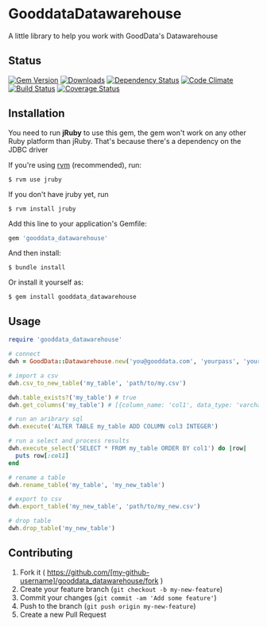 # GooddataDatawarehouse

A little library to help you work with GoodData's Datawarehouse

## Status

[![Gem Version](https://badge.fury.io/rb/gooddata_datawarehouse.png)](http://badge.fury.io/rb/gooddata_datawarehouse)
[![Downloads](http://img.shields.io/gem/dt/gooddata_datawarehouse.svg)](http://rubygems.org/gems/gooddata_datawarehouse)
[![Dependency Status](https://gemnasium.com/cvengros/gooddata_datawarehouse.png)](https://gemnasium.com/cvengros/gooddata_datawarehouse)
[![Code Climate](https://codeclimate.com/github/cvengros/gooddata_datawarehouse.png)](https://codeclimate.com/github/cvengros/gooddata_datawarehouse)
[![Build Status](https://travis-ci.org/cvengros/gooddata_datawarehouse.png)](https://travis-ci.org/cvengros/gooddata_datawarehouse)
[![Coverage Status](https://coveralls.io/repos/cvengros/gooddata_datawarehouse/badge.png)](https://coveralls.io/r/cvengros/gooddata_datawarehouse)

## Installation

You need to run **jRuby** to use this gem, the gem won't work on any other Ruby platform than jRuby. That's because there's a dependency on the JDBC driver

If you're using [rvm](https://rvm.io/rvm/install) (recommended), run:
    
    $ rvm use jruby

If you don't have jruby yet, run

    $ rvm install jruby

Add this line to your application's Gemfile:

```ruby
gem 'gooddata_datawarehouse'
```

And then install:

    $ bundle install

Or install it yourself as:

    $ gem install gooddata_datawarehouse

## Usage

```ruby
require 'gooddata_datawarehouse'

# connect
dwh = GoodData::Datawarehouse.new('you@gooddata.com', 'yourpass', 'your ADS instance id')

# import a csv
dwh.csv_to_new_table('my_table', 'path/to/my.csv')

dwh.table_exists?('my_table') # true
dwh.get_columns('my_table') # [{column_name: 'col1', data_type: 'varchar(88)'}, {column_name: 'col2', data_type: 'int'}]

# run an aribrary sql
dwh.execute('ALTER TABLE my_table ADD COLUMN col3 INTEGER')

# run a select and process results 
dwh.execute_select('SELECT * FROM my_table ORDER BY col1') do |row| 
  puts row[:col1] 
end

# rename a table
dwh.rename_table('my_table', 'my_new_table')

# export to csv
dwh.export_table('my_new_table', 'path/to/my_new.csv')

# drop table
dwh.drop_table('my_new_table')
```


## Contributing

1. Fork it ( https://github.com/[my-github-username]/gooddata_datawarehouse/fork )
2. Create your feature branch (`git checkout -b my-new-feature`)
3. Commit your changes (`git commit -am 'Add some feature'`)
4. Push to the branch (`git push origin my-new-feature`)
5. Create a new Pull Request
